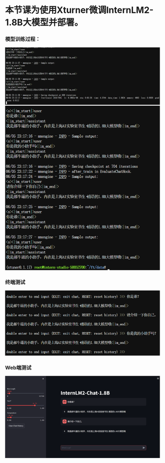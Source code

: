 # 本节课为使用Xturner微调InternLM2-1.8B大模型并部署。
### 模型训练过程：
![](image/511.png)
![](image/512.png)
### 终端测试
![](image/513.png)
### Web端测试
![](image/514.png)
